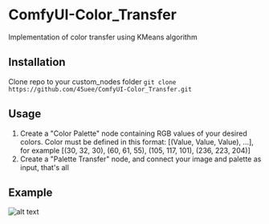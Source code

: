 # ComfyUI-Color_Transfer

Implementation of color transfer using KMeans algorithm

## Installation

Clone repo to your custom_nodes folder
```git clone https://github.com/45uee/ComfyUI-Color_Transfer.git```

## Usage

1. Create a "Color Palette" node containing RGB values of your desired colors. Color must be defined in this format: [(Value, Value, Value), ...], for example [(30, 32, 30), (60, 61, 55), (105, 117, 101), (236, 223, 204)]
2. Create a "Palette Transfer" node, and connect your image and palette as input, that's all

## Example

![alt text](https://github.com/45uee/ComfyUI-Color_Transfer/blob/main/color_transfer_example.JPG)
